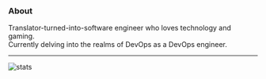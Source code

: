 ### About
Translator-turned-into-software engineer who loves technology and gaming.  
Currently delving into the realms of DevOps as a DevOps engineer.  

---

![stats](https://github-readme-stats.ztcjoe93.vercel.app/api?username=ztcjoe93&theme=dark&show_icons=true&rank_icon=github&show=prs_merged)
